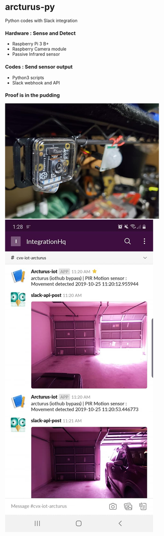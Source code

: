 # arcturus-py
Python codes with Slack integration

### Hardware : Sense and Detect
- Raspberry Pi 3 B+
- Raspberry Camera module
- Passive Infrared sensor

### Codes : Send sensor output
- Python3 scripts
- Slack webhook and API

### Proof is in the pudding
![Camera module and PIR sensor](https://github.com/bencarpena/arcturus-py/blob/master/infra-camera.jpg)
![Slack mobile app output](https://github.com/bencarpena/arcturus-py/blob/master/slack-pir-res.jpg)
